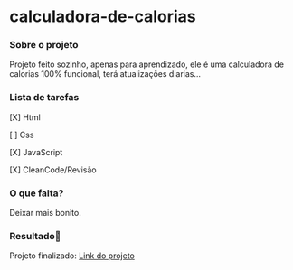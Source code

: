 # calculadora-de-calorias

### **Sobre o projeto**

Projeto feito sozinho, apenas para aprendizado, ele é uma calculadora de calorias 100% funcional, terá atualizações diarias...

### **Lista de tarefas**

[X] Html

[ ] Css

[X] JavaScript

[X] CleanCode/Revisão

### **O que falta?**

Deixar mais bonito.

### **Resultado**:clap:




Projeto finalizado: [Link do projeto](calculador-de-caloria.netlify.app)
 
